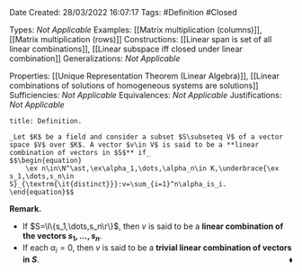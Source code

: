 <br />
<br />

Date Created: 28/03/2022 16:07:17
Tags: #Definition #Closed 

Types: _Not Applicable_
Examples: [[Matrix multiplication (columns)]], [[Matrix multiplication (rows)]]
Constructions: [[Linear span is set of all linear combinations]], [[Linear subspace iff closed under linear combination]]
Generalizations: _Not Applicable_

Properties: [[Unique Representation Theorem (Linear Algebra)]], [[Linear combinations of solutions of homogeneous systems are solutions]]
Sufficiencies: _Not Applicable_
Equivalences: _Not Applicable_
Justifications: _Not Applicable_

``` ad-Definition
title: Definition.

_Let $K$ be a field and consider a subset $S\subseteq V$ of a vector space $V$ over $K$. A vector $v\in V$ is said to be a **linear combination of vectors in $S$** if_
$$\begin{equation}
    \ex n\in\N^\ast,\ex\alpha_1,\dots,\alpha_n\in K,\underbrace{\ex s_1,\dots,s_n\in S}_{\textrm{\it{distinct}}}:v=\sum_{i=1}^n\alpha_is_i.
\end{equation}$$

```

**Remark.**
* If $S=\l\{s_1,\dots,s_n\r\}$, then $v$ is said to be a **linear combination of the vectors $s_1,\dots,s_n$**.
* If each $\alpha_i=0$, then $v$ is said to be a **trivial linear combination of vectors in $S$**.<span style="float:right;">$\blacklozenge$</span>
